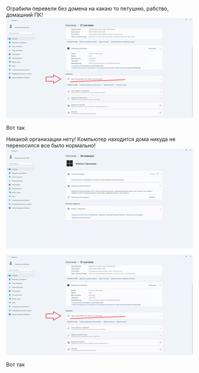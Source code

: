 Ограбили перевели без домена на какаю то петушню, рабство, домашний ПК!
 ![1](https://github.com/selecitevww/UGNALI-COMPUTER/blob/main/casd.png)



Вот так

Никакой организации нету! Компьютер находится дома никуда не переносился все было нормально!
 ![1](https://github.com/selecitevww/UGNALI-COMPUTER/blob/main/%D0%B2%20%D0%BA%D1%80%D0%B8%D0%BC%D0%B8%D0%BD%D0%B0%D0%BB%D1%8C%D0%BD%D1%8B%D1%85%20%D0%BE%D1%80%D0%B3%D0%B0%D0%BD%D0%B8%D0%B7%D0%B0%D1%86%D0%B8%D1%8F%20%D0%BD%D0%B5%20%D1%81%D0%BE%D1%81%D1%82%D0%BE%D1%8E.png)

 
 ![1](https://github.com/selecitevww/UGNALI-COMPUTER/blob/main/%D0%BE%D0%B3%D1%80%D0%B0%D0%B1%D0%B8%D0%BB%D0%B8.png)



Вот так

